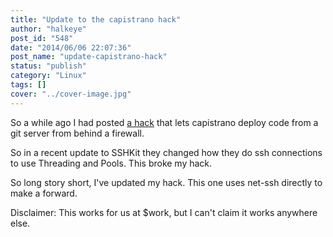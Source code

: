 ```yaml
---
title: "Update to the capistrano hack"
author: "halkeye"
post_id: "548"
date: "2014/06/06 22:07:36"
post_name: "update-capistrano-hack"
status: "publish"
category: "Linux"
tags: []
cover: "../cover-image.jpg"
---
```


So a while ago I had posted [a hack](/2014/01/24/capistrano3-deploying-internal-git-server/) that lets capistrano deploy code from a git server from behind a firewall.

So in a recent update to SSHKit they changed how they do ssh connections to use Threading and Pools. This broke my hack.

So long story short, I've updated my hack. This one uses net-ssh directly to make a forward.

Disclaimer: This works for us at $work, but I can't claim it works anywhere else.

<github-gist id='halkeye/f061872eb4b47dc0928e'></github-gist>
